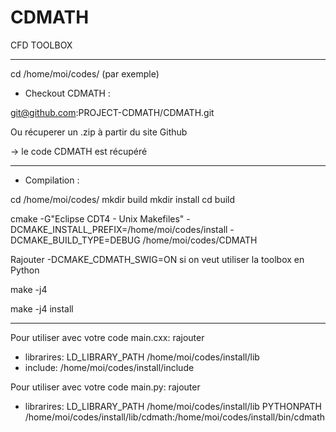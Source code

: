 CDMATH
======

CFD TOOLBOX

--------------------------------------------------------------------------------------------------
cd /home/moi/codes/ (par exemple)

- Checkout CDMATH : 

git@github.com:PROJECT-CDMATH/CDMATH.git

Ou récuperer un .zip à partir du site Github

-> le code CDMATH est récupéré

--------------------------------------------------------------------------------------------------
- Compilation :

cd /home/moi/codes/
mkdir build
mkdir install
cd build

cmake -G"Eclipse CDT4 - Unix Makefiles" -DCMAKE_INSTALL_PREFIX=/home/moi/codes/install -DCMAKE_BUILD_TYPE=DEBUG /home/moi/codes/CDMATH

Rajouter -DCMAKE_CDMATH_SWIG=ON si on veut utiliser la toolbox en Python

make -j4

make -j4 install

--------------------------------------------------------------------------------------------------
Pour utiliser avec votre code main.cxx:
rajouter 
 * librarires: LD_LIBRARY_PATH /home/moi/codes/install/lib
 * include: /home/moi/codes/install/include

Pour utiliser avec votre code main.py:
rajouter 
 * librarires: LD_LIBRARY_PATH /home/moi/codes/install/lib
               PYTHONPATH /home/moi/codes/install/lib/cdmath:/home/moi/codes/install/bin/cdmath


